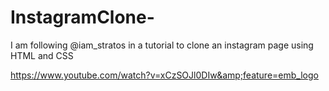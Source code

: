 # InstagramClone-
I am following @iam_stratos in a tutorial to clone an instagram page using HTML and CSS
 
https://www.youtube.com/watch?v=xCzSOJl0DIw&amp;feature=emb_logo
